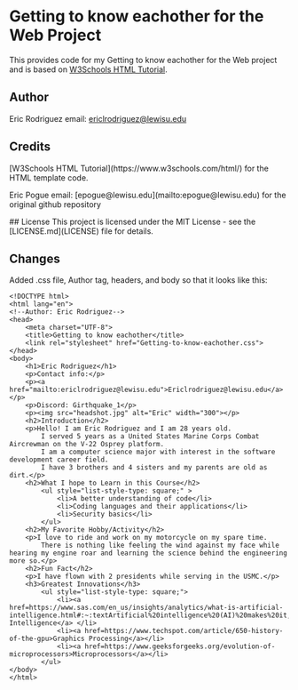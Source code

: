 # Getting to know eachother for the Web Project
This provides code for my Getting to know eachother for the Web project and is based on 
[W3Schools HTML Tutorial](https://www.w3schools.com/html/). 

## Author
Eric Rodriguez email: ericlrodriguez@lewisu.edu

## Credits
<p>[W3Schools HTML Tutorial](https://www.w3schools.com/html/) for the HTML template code.</p>
<p>Eric Pogue email: [epogue@lewisu.edu](mailto:epogue@lewisu.edu) for the original github repository</p>
## License
This project is licensed under the MIT License - see the [LICENSE.md](LICENSE) file for details.

## Changes
Added .css file, Author tag, headers, and body so that it looks like this:
```
<!DOCTYPE html>
<html lang="en">
<!--Author: Eric Rodriguez-->
<head>
    <meta charset="UTF-8">
    <title>Getting to know eachother</title>
    <link rel="stylesheet" href="Getting-to-know-eachother.css">
</head>
<body>
    <h1>Eric Rodriguez</h1>
    <p>Contact info:</p>
    <p><a href="mailto:ericlrodriguez@lewisu.edu">Ericlrodriguez@lewisu.edu</a></p>
    <p>Discord: Girthquake_1</p>
    <p><img src="headshot.jpg" alt="Eric" width="300"></p>
    <h2>Introduction</h2>
    <p>Hello! I am Eric Rodriguez and I am 28 years old.
        I served 5 years as a United States Marine Corps Combat Aircrewman on the V-22 Osprey platform.
        I am a computer science major with interest in the software development career field.
        I have 3 brothers and 4 sisters and my parents are old as dirt.</p>
    <h2>What I hope to Learn in this Course</h2>
        <ul style="list-style-type: square;" >
            <li>A better understanding of code</li>
            <li>Coding languages and their applications</li>
            <li>Security basics</li>
        </ul>
    <h2>My Favorite Hobby/Activity</h2>
    <p>I love to ride and work on my motorcycle on my spare time.
        There is nothing like feeling the wind against my face while hearing my engine roar and learning the science behind the engineering more so.</p>
    <h2>Fun Fact</h2>
    <p>I have flown with 2 presidents while serving in the USMC.</p>
    <h3>Greatest Innovations</h3>
        <ul style="list-style-type: square;">
            <li><a href=https://www.sas.com/en_us/insights/analytics/what-is-artificial-intelligence.html#:~:textArtificial%20intelligence%20(AI)%20makes%20it,learning%20and%20natural%20language%20processing.>Artificial Intelligence</a> </li>
            <li><a href=https://www.techspot.com/article/650-history-of-the-gpu>Graphics Processing</a></li>
            <li><a href=https://www.geeksforgeeks.org/evolution-of-microprocessors>Microprocessors</a></li>
        </ul>
</body>
</html>
